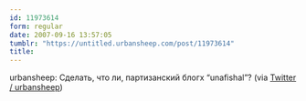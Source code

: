 ```yaml
---
id: 11973614
form: regular
date: 2007-09-16 13:57:05
tumblr: "https://untitled.urbansheep.com/post/11973614"
title:
---
```


<p>urbansheep: Сделать, что ли, партизанский блогх &ldquo;unafishal&rdquo;? (via <a href="http://twitter.com/urbansheep/statuses/272064132">Twitter / urbansheep</a>)</p>


